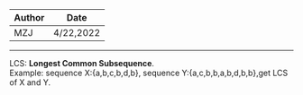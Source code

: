 |Author|Date|
|---|---|
|MZJ|4/22,2022|
---
LCS: **Longest Common Subsequence**.  
Example: sequence X:{a,b,c,b,d,b}, sequence Y:{a,c,b,b,a,b,d,b,b},get LCS of X and Y.  
